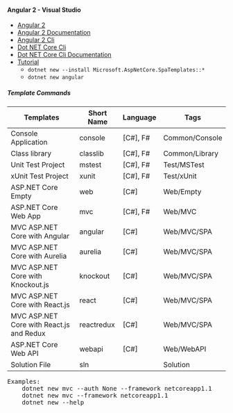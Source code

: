 #### Angular 2 - Visual Studio

* [Angular 2](https://angular.io/)
* [Angular 2 Documentation](https://angular.io/docs/ts/latest/quickstart.html)
* [Angular 2 Cli](https://angular.io/docs/ts/latest/cli-quickstart.html)
* [Dot NET Core Cli](https://github.com/dotnet/cli)
* [Dot NET Core Cli Documentation](https://docs.microsoft.com/en-us/dotnet/articles/core/tools/index)
* [Tutorial](https://jonhilton.net/2017/02/21/create-a-vs2017-angular-2-and-net-core-site-using-the-command-line/)
  * `dotnet new --install Microsoft.AspNetCore.SpaTemplates::*`
  * `dotnet new angular`




##### Template Commands

Templates|Short Name|Language|Tags
---------|----------|--------|----
Console Application|console|[C#], F#|Common/Console
Class library|classlib|[C#], F#|Common/Library
Unit Test Project|mstest|[C#], F#|Test/MSTest
xUnit Test Project|xunit|[C#], F#|Test/xUnit
ASP.NET Core Empty|web|[C#]|Web/Empty
ASP.NET Core Web App|mvc|[C#], F#|Web/MVC
MVC ASP.NET Core with Angular|angular|[C#]|Web/MVC/SPA
MVC ASP.NET Core with Aurelia|aurelia|[C#]|Web/MVC/SPA
MVC ASP.NET Core with Knockout.js|knockout|[C#]|Web/MVC/SPA
MVC ASP.NET Core with React.js|react|[C#]|Web/MVC/SPA
MVC ASP.NET Core with React.js and Redux|reactredux|[C#]|Web/MVC/SPA
ASP.NET Core Web API|webapi|[C#]|Web/WebAPI
Solution File|sln||Solution

<pre>
Examples:
    dotnet new mvc --auth None --framework netcoreapp1.1
    dotnet new mvc --framework netcoreapp1.1
    dotnet new --help
</pre>